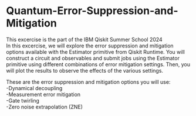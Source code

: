 # Quantum-Error-Suppression-and-Mitigation
This excercise is the part of the IBM Qiskit Summer School 2024  
In this excercise, we will explore the error suppression and mitigation options available with the Estimator primitive from Qiskit Runtime. You will construct a circuit and observables and submit jobs using the Estimator primitive using different combinations of error mitigation settings. Then, you will plot the results to observe the effects of the various settings.  

These are the error suppression and mitigation options you will use:  
-Dynamical decoupling  
-Measurement error mitigation  
-Gate twirling  
-Zero noise extrapolation (ZNE)


